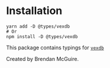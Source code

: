 # Installation

    yarn add -D @types/vexdb
    # Or
    npm install -D @types/vexdb

This package contains typings for [`vexdb`](https://npm.im/vexdb)

Created by Brendan McGuire.
